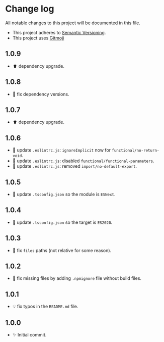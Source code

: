 # Change log

All notable changes to this project will be documented in this file.

-   This project adheres to [Semantic Versioning][semver].
-   This project uses [Gitmoji][gitmoji]

## 1.0.9

-   :arrow_up: dependency upgrade.

## 1.0.8

-   :bug: fix dependency versions.

## 1.0.7

-   :arrow_up: dependency upgrade.

## 1.0.6

-   :wrench: update `.eslintrc.js`: `ignoreImplicit` now for `functional/no-return-void`.
-   :wrench: update `.eslintrc.js`: disabled `functional/functional-parameters`.
-   :wrench: update `.eslintrc.js`: removed `import/no-default-export`.

## 1.0.5

-   :wrench: update `.tsconfig.json` so the module is `ESNext`.

## 1.0.4

-   :wrench: update `.tsconfig.json` so the target is `ES2020`.

## 1.0.3

-   :bug: fix `files` paths (not relative for some reason).

## 1.0.2

-   :bug: fix missing files by adding `.npmignore` file without build files.

## 1.0.1

-   :bulb: fix typos in the `README.md` file.

## 1.0.0

-   :sparkles: Initial commit.

<!-- References -->

[gitmoji]: https://gitmoji.dev/
[semver]: https://semver.org/
